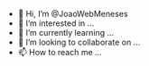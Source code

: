 - 👋 Hi, I’m @JoaoWebMeneses
- 👀 I’m interested in ...
- 🌱 I’m currently learning ...
- 💞️ I’m looking to collaborate on ...
- 📫 How to reach me ...

<!---
JoaoWebMeneses/JoaoWebMeneses is a ✨ special ✨ repository because its `README.md` (this file) appears on your GitHub profile.
You can click the Preview link to take a look at your changes.
--->
